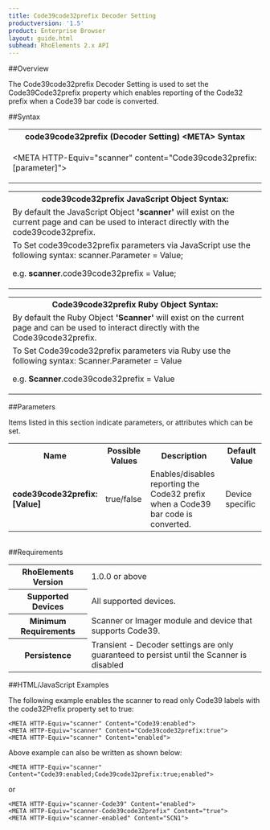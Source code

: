 ```yaml
---
title: Code39code32prefix Decoder Setting
productversion: '1.5'
product: Enterprise Browser
layout: guide.html
subhead: RhoElements 2.x API
---
```


##Overview

The Code39code32prefix Decoder Setting is used to set the Code39Code32prefix property which enables reporting of the Code32 prefix when a Code39 bar code is converted.

##Syntax

<table class="re-table"><tr><th class="tableHeading">code39code32prefix (Decoder Setting) &lt;META&gt; Syntax
</th></tr><tr><td class="clsSyntaxCells clsOddRow"><p>&lt;META HTTP-Equiv="scanner" content="Code39code32prefix:[parameter]"&gt;</p></td></tr></table>
<table class="re-table"><tr><th class="tableHeading">code39code32prefix JavaScript Object Syntax:</th></tr><tr><td class="clsSyntaxCells clsOddRow">
By default the JavaScript Object <b>'scanner'</b> will exist on the current page and can be used to interact directly with the code39code32prefix.
</td></tr><tr><td class="clsSyntaxCells clsEvenRow">
To Set code39code32prefix parameters via JavaScript use the following syntax: scanner.Parameter = Value;
<P />e.g. <b>scanner</b>.code39code32prefix = Value;
</td></tr></table>
<table class="re-table"><tr><th class="tableHeading">Code39code32prefix Ruby Object Syntax:</th></tr><tr><td class="clsSyntaxCells clsOddRow">
By default the Ruby Object <b>'Scanner'</b> will exist on the current page and can be used to interact directly with the Code39code32prefix.
</td></tr><tr><td class="clsSyntaxCells clsEvenRow">
To Set Code39code32prefix parameters via Ruby use the following syntax: Scanner.Parameter = Value
<P />e.g. <b>Scanner</b>.code39code32prefix = Value
</td></tr></table>



##Parameters


Items listed in this section indicate parameters, or attributes which can be set.
<table class="re-table"><col width="20%" /><col width="20%" /><col width="38%" /><col width="22%" /><tr><th class="tableHeading">Name</th><th class="tableHeading">Possible Values</th><th class="tableHeading">Description</th><th class="tableHeading">Default Value</th></tr><tr><td class="clsSyntaxCells clsOddRow"><b>code39code32prefix:[Value]
</b></td><td class="clsSyntaxCells clsOddRow">true/false</td><td class="clsSyntaxCells clsOddRow">Enables/disables reporting the Code32 prefix when a Code39 bar code is converted.</td><td class="clsSyntaxCells clsOddRow">Device specific</td></tr></table>
<table class="re-table"><col width="78%" /><col width="8%" /><col width="1%" /><col width="5%" /><col width="1%" /><col width="5%" /><col width="2%" /></table>





##Requirements

<table class="re-table"><tr><th class="tableHeading">RhoElements Version</th><td class="clsSyntaxCell clsEvenRow">1.0.0 or above
</td></tr><tr><th class="tableHeading">Supported Devices</th><td class="clsSyntaxCell clsOddRow">All supported devices.</td></tr><tr><th class="tableHeading">Minimum Requirements</th><td class="clsSyntaxCell clsOddRow">Scanner or Imager module and device that supports Code39.</td></tr><tr><th class="tableHeading">Persistence</th><td class="clsSyntaxCell clsEvenRow">Transient - Decoder settings are only guaranteed to persist until the Scanner is disabled</td></tr></table>


##HTML/JavaScript Examples

The following example enables the scanner to read only Code39 labels with the code32Prefix property set to true:

	<META HTTP-Equiv="scanner" Content="Code39:enabled">
	<META HTTP-Equiv="scanner" Content="Code39code32prefix:true">
	<META HTTP-Equiv="scanner" Content="enabled">
	
Above example can also be written as shown below:

	<META HTTP-Equiv="scanner" Content="Code39:enabled;Code39code32prefix:true;enabled">
	
or

	<META HTTP-Equiv="scanner-Code39" Content="enabled">
	<META HTTP-Equiv="scanner-Code39code32prefix" Content="true">
	<META HTTP-Equiv="scanner-enabled" Content="SCN1">
	





